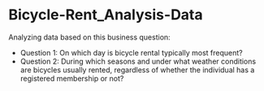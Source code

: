 # Bicycle-Rent_Analysis-Data

Analyzing data based on this business question:
- Question 1: On which day is bicycle rental typically most frequent?
- Question 2: During which seasons and under what weather conditions are bicycles usually rented, regardless of whether the individual has a registered membership or not?
